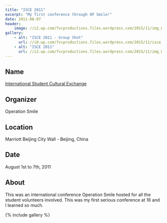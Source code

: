 ```yaml
---
title: "ISCE 2011"
excerpt: "My first conference through OP Smile!"
date: 2011-08-07
header:
    image: //i2.wp.com/fvcproductions.files.wordpress.com/2015/11/img_0164.jpg
gallery:
    - alt: "ISCE 2011 - Group Shot"
      url: //i0.wp.com/fvcproductions.files.wordpress.com/2015/11/isce_groupshot_2011.jpg
    - alt: "ISCE 2011"
      url: //i2.wp.com/fvcproductions.files.wordpress.com/2015/11/img_0164.jpg
---
```


## Name

<a title="ISLC" href="//studentprograms.operationsmile.org/events/islc/" target="_blank" rel="noopener">International Student Cultural Exchange</a>

## Organizer

Operation Smile

## Location

Marriott Beijing City Wall - Beijing, China

## Date

August 1st to 7th, 2011

## About

This was an international conference Operation Smile hosted for all the student volunteers involved. This was my first serious conference at 16 and I learned so much.

{% include gallery %}